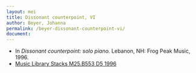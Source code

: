 ```yaml
---
layout: mei
title: Dissonant counterpoint, VI
author: Beyer, Johanna
permalink: /beyer-dissonant-counterpoint-vi/
document:
---
```


- In *Dissonant counterpoint: solo piano.* Lebanon, NH: Frog Peak Music, 1996.
- <a href="https://tufts.primo.exlibrisgroup.com/permalink/01TUN_INST/1kc9gia/alma991009589829703851" target="_blank">Music Library Stacks M25.B553 D5 1996</a>
